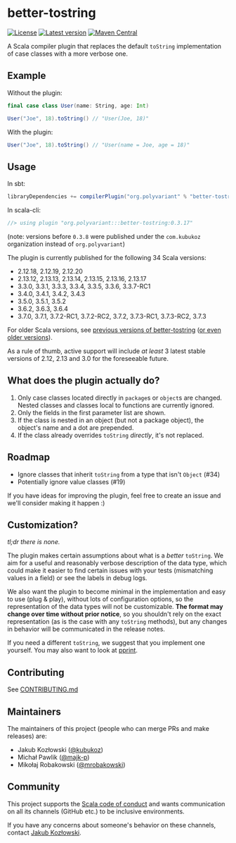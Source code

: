 # better-tostring

[![License](http://img.shields.io/:license-Apache%202-green.svg)](http://www.apache.org/licenses/LICENSE-2.0.txt)
[![Latest version](https://index.scala-lang.org/polyvariant/better-tostring/better-tostring/latest.svg)](https://index.scala-lang.org/kubukoz/better-tostring/better-tostring)
[![Maven Central](https://img.shields.io/maven-central/v/org.polyvariant/better-tostring_2.13.5.svg)](http://search.maven.org/#search%7Cga%7C1%7Cbetter-tostring)

A Scala compiler plugin that replaces the default `toString` implementation of case classes with a more verbose one.

## Example

Without the plugin:

```scala
final case class User(name: String, age: Int)

User("Joe", 18).toString() // "User(Joe, 18)"
```

With the plugin:

```scala
User("Joe", 18).toString() // "User(name = Joe, age = 18)"
```

## Usage

In sbt:

```scala
libraryDependencies += compilerPlugin("org.polyvariant" % "better-tostring" % "0.3.17" cross CrossVersion.full)
```

In scala-cli:

```scala
//> using plugin "org.polyvariant:::better-tostring:0.3.17"
```

(note: versions before `0.3.8` were published under the `com.kubukoz` organization instead of `org.polyvariant`)

<!-- SCALA VERSIONS START -->
The plugin is currently published for the following 34 Scala versions:

- 2.12.18, 2.12.19, 2.12.20
- 2.13.12, 2.13.13, 2.13.14, 2.13.15, 2.13.16, 2.13.17
- 3.3.0, 3.3.1, 3.3.3, 3.3.4, 3.3.5, 3.3.6, 3.3.7-RC1
- 3.4.0, 3.4.1, 3.4.2, 3.4.3
- 3.5.0, 3.5.1, 3.5.2
- 3.6.2, 3.6.3, 3.6.4
- 3.7.0, 3.7.1, 3.7.2-RC1, 3.7.2-RC2, 3.7.2, 3.7.3-RC1, 3.7.3-RC2, 3.7.3
<!-- SCALA VERSIONS END -->

For older Scala versions, see [previous versions of better-tostring](https://repo1.maven.org/maven2/org/polyvariant) ([or even older versions](https://repo1.maven.org/maven2/com/kubukoz)).

As a rule of thumb, active support will include _at least_ 3 latest stable versions of 2.12, 2.13 and 3.0 for the foreseeable future.

## What does the plugin actually do?

1. Only case classes located directly in `package`s or `object`s are changed. Nested classes and classes local to functions are currently ignored.
2. Only the fields in the first parameter list are shown.
3. If the class is nested in an object (but not a package object), the object's name and a dot are prepended.
4. If the class already overrides `toString` *directly*, it's not replaced.

## Roadmap

- Ignore classes that inherit `toString` from a type that isn't `Object` (#34)
- Potentially ignore value classes (#19)

If you have ideas for improving the plugin, feel free to create an issue and we'll consider making it happen :)

## Customization?

_tl;dr there is none._

The plugin makes certain assumptions about what is a _better_ `toString`. We aim for a useful and reasonably verbose description of the data type,
which could make it easier to find certain issues with your tests (mismatching values in a field) or see the labels in debug logs.

We also want the plugin to become minimal in the implementation and easy to use (plug & play), without lots of configuration options, so the representation of the data types will not be customizable. **The format may change over time without prior notice**, so you shouldn't rely on the exact representation (as is the case with any `toString` methods), but any changes in behavior will be communicated in the release notes.

If you need a different `toString`, we suggest that you implement one yourself. You may also want to look at [pprint](https://github.com/com-lihaoyi/PPrint).

## Contributing

See [CONTRIBUTING.md](./CONTRIBUTING.md)

## Maintainers

The maintainers of this project (people who can merge PRs and make releases) are:

- Jakub Kozłowski ([@kubukoz](https://github.com/kubukoz))
- Michał Pawlik ([@majk-p](https://github.com/majk-p))
- Mikołaj Robakowski ([@mrobakowski](https://github.com/mrobakowski))

## Community

This project supports the [Scala code of conduct](https://www.scala-lang.org/conduct/) and wants communication on all its channels (GitHub etc.) to be inclusive environments.

If you have any concerns about someone's behavior on these channels, contact [Jakub Kozłowski](mailto:kubukoz@gmail.com).
